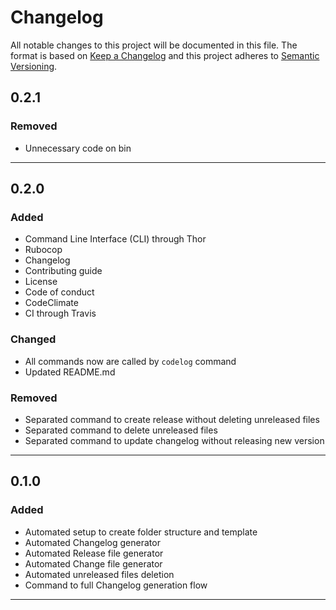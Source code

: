 # Changelog
  All notable changes to this project will be documented in this file.
  The format is based on [Keep a Changelog](http://keepachangelog.com/en/1.0.0/)
  and this project adheres to [Semantic Versioning](http://semver.org/spec/v2.0.0.html).
            
## 0.2.1
### Removed
- Unnecessary code on bin

---
## 0.2.0
### Added
- Command Line Interface (CLI) through Thor
- Rubocop
- Changelog
- Contributing guide
- License
- Code of conduct
- CodeClimate
- CI through Travis

### Changed
- All commands now are called by `codelog` command
- Updated README.md

### Removed
- Separated command to create release without deleting unreleased files
- Separated command to delete unreleased files
- Separated command to update changelog without releasing new version

---
## 0.1.0
### Added
- Automated setup to create folder structure and template
- Automated Changelog generator
- Automated Release file generator
- Automated Change file generator
- Automated unreleased files deletion
- Command to full Changelog generation flow

---
